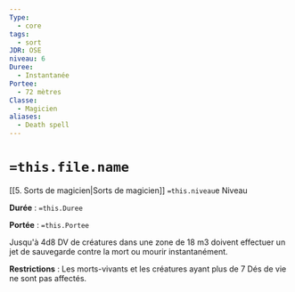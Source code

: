 ```yaml
---
Type:
  - core
tags:
  - sort
JDR: OSE
niveau: 6
Duree:
  - Instantanée
Portee:
  - 72 mètres
Classe:
  - Magicien
aliases:
  - Death spell
---
```

# `=this.file.name`  

[[5. Sorts de magicien|Sorts de magicien]] `=this.niveau`e Niveau

**Durée** : `=this.Duree`

**Portée** : `=this.Portee`

Jusqu'à 4d8 DV de créatures dans une zone de 18 m3 doivent effectuer un jet de sauvegarde contre la mort ou mourir instantanément.

**Restrictions** : Les morts-vivants et les créatures ayant plus de 7 Dés de vie ne sont pas affectés.
